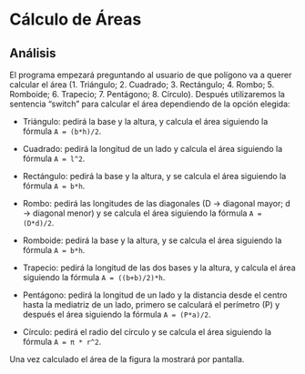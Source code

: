 # Cálculo de Áreas
## Análisis

El programa empezará preguntando al usuario de que polígono va a querer calcular el área (1. Triángulo; 2. Cuadrado; 3. Rectángulo;
4. Rombo; 5. Romboide; 6. Trapecio; 7. Pentágono; 8. Círculo). Después utilizaremos la sentencia “switch” para calcular el área dependiendo de la opción elegida:

- Triángulo: pedirá la base y la altura, y calcula el área siguiendo la fórmula `A = (b*h)/2`.

- Cuadrado: pedirá la longitud de un lado y calcula el área siguiendo la fórmula `A = l^2`.

- Rectángulo: pedirá la base y la altura, y se calcula el área siguiendo la fórmula `A = b*h`.

- Rombo: pedirá las longitudes de las diagonales (D → diagonal mayor; d → diagonal menor) y se calcula el área siguiendo la fórmula `A = (D*d)/2`.

- Romboide: pedirá la base y la altura, y se calcula el área siguiendo la fórmula `A = b*h`.

- Trapecio: pedirá la longitud de las dos bases y la altura, y calcula el área siguiendo la fórmula `A = ((b+b)/2)*h`.

- Pentágono: pedirá la longitud de un lado y la distancia desde el centro hasta la mediatriz de un lado, primero se calculará el perímetro (P) 
y después el área siguiendo la fórmula `A = (P*a)/2`.

- Círculo: pedirá el radio del círculo y se calcula el área siguiendo la fórmula `A = π * r^2`.

Una vez calculado el área de la figura la mostrará por pantalla.
